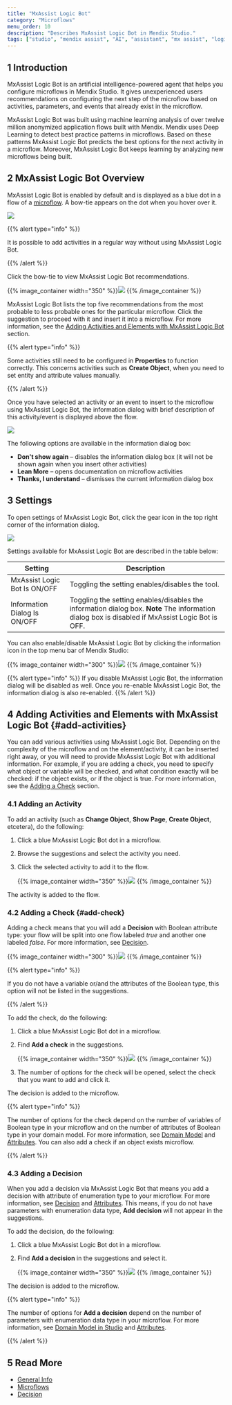 ```yaml
---
title: "MxAssist Logic Bot"
category: "Microflows"
menu_order: 10
description: "Describes MxAssist Logic Bot in Mendix Studio."
tags: ["studio", "mendix assist", "AI", "assistant", "mx assist", "logic bot"]
---
```


## 1 Introduction 

MxAssist Logic Bot is an artificial intelligence-powered agent that helps you configure microflows in Mendix Studio. It gives unexperienced users recommendations on configuring the next step of the microflow based on activities, parameters, and events that already exist in the microflow.

MxAssist Logic Bot was built using machine learning analysis of over twelve million anonymized application flows built with Mendix. Mendix uses Deep Learning to detect best practice patterns in microflows. Based on these patterns MxAssist Logic Bot predicts the best options for the next activity in a microflow. Moreover, MxAssist Logic Bot keeps learning by analyzing new microflows being built.  

## 2 MxAssist Logic Bot Overview

MxAssist Logic Bot is enabled by default and is displayed as a blue dot in a flow of a [microflow](microflows). A bow-tie appears on the dot when you hover over it. 

![](attachments/mx-assist-logic-bot/logic-bot-icon.png)

{{% alert type="info" %}}

It is possible to add activities in a regular way without using MxAssist Logic Bot. 

{{% /alert %}}

Click the bow-tie to view MxAssist Logic Bot recommendations. 

{{% image_container width="350" %}}![](attachments/mx-assist-logic-bot/logic-bot-recommendations.png)
{{% /image_container %}}

MxAssist Logic Bot lists the top five recommendations from the most probable to less probable ones for the particular microflow. Click the suggestion to proceed with it and insert it into a microflow. For more information, see the [Adding Activities and Elements with MxAssist Logic Bot](#add-activities) section.

{{% alert type="info" %}}

Some activities still need to be configured in **Properties** to function correctly. This concerns activities such as **Create Object**, when you need to set entity and attribute values manually.  

{{% /alert %}}

Once you have selected an activity or an event to insert to the microflow using MxAssist Logic Bot, the
information dialog with brief description of this activity/event is displayed above the flow.

![](attachments/mx-assist-logic-bot/info-dialog.png)

The following options are available in the information dialog box:

* **Don't show again** – disables the information dialog box (it will not be shown again when you insert other activities) 
* **Lean More** – opens documentation on microflow activities
* **Thanks, I understand** – dismisses the current information dialog box 

## 3 Settings

To open settings of MxAssist Logic Bot, click the gear icon in the top right corner of the information dialog.

![](attachments/mx-assist-logic-bot/settings.png)

Settings available for MxAssist Logic Bot are described in the table below:

| Setting                      | Description                                                  |
| ---------------------------- | ------------------------------------------------------------ |
| MxAssist Logic Bot Is ON/OFF      | Toggling the setting enables/disables the tool.              |
| Information Dialog Is ON/OFF | Toggling the setting enables/disables the information dialog box. **Note** The information dialog box is disabled if MxAssist Logic Bot is OFF. |

You can also enable/disable MxAssist Logic Bot by clicking the information icon in the top menu bar of Mendix Studio: 

{{% image_container width="300" %}}![](attachments/mx-assist-logic-bot/info-icon-setting.png)
{{% /image_container %}}

{{% alert type="info" %}}
If you disable MxAssist Logic Bot, the information dialog will be disabled as well. Once you re-enable MxAssist Logic Bot, the information dialog is also re-enabled. 
{{% /alert %}}    

## 4 Adding Activities and Elements with MxAssist Logic Bot {#add-activities}

You can add various activities using MxAssist Logic Bot. Depending on the complexity of the microflow and on the element/activity, it can be inserted right away, or you will need to provide MxAssist Logic Bot with additional information. For example, if you are adding a check, you need to specify what object or variable will be checked, and what condition exactly will be checked: if the object exists, or if the object is true. For more information, see the [Adding a Check](#add-check) section.

### 4.1 Adding an Activity

To add an activity (such as **Change Object**, **Show Page**, **Create Object**, etcetera), do the following:

1. Click a blue MxAssist Logic Bot dot in a microflow.

2. Browse the suggestions and select the activity you need.

3.  Click the selected activity to add it to the flow.

    {{% image_container width="350" %}}![](attachments/mx-assist-logic-bot/logic-bot-list.png)
    {{% /image_container %}}

The activity is added to the flow.

### 4.2 Adding a Check {#add-check}

Adding a check means that you will add a **Decision** with Boolean attribute type: your flow will be split into one flow labeled *true* and another one labeled *false*. For more information, see [Decision](microflows-decision).   

{{% image_container width="300" %}}![](attachments/mx-assist-logic-bot/check-added.png)
{{% /image_container %}}

{{% alert type="info" %}}

If you do not have a variable or/and the attributes of the Boolean type, this option will not be
listed in the suggestions.

{{% /alert %}}

To add the check, do the following:

1. Click a blue MxAssist Logic Bot dot in a microflow.

2.  Find **Add a check** in the suggestions.

    {{% image_container width="350" %}}![](attachments/mx-assist-logic-bot/adding-check.png)
    {{% /image_container %}}

3. The number of options for the check will be opened, select the check that you want to add and click it. 

The decision is added to the microflow. 

{{% alert type="info" %}}

The number of options for the check depend on the number of variables of Boolean type in your microflow and on the number of attributes of Boolean type in your domain model. For more information, see [Domain Model](domain-models) and [Attributes](domain-models-attributes). You can also add a check if an object exists microflow.

{{% /alert %}}

### 4.3 Adding a Decision

When you add a decision via MxAssist Logic Bot that means you add a decision with attribute of enumeration type to your microflow. For more information, see [Decision](microflows-decision) and [Attributes](domain-models-attributes). This means, if you do not have parameters with enumeration data type, **Add decision** will not appear in the suggestions.

To add the decision, do the following:

1. Click a blue MxAssist Logic Bot dot in a microflow.

2. Find **Add a decision** in the suggestions and select it.

    {{% image_container width="350" %}}![](attachments/mx-assist-logic-bot/adding-decision.png)
    {{% /image_container %}}

The decision is added to the microflow.

{{% alert type="info" %}}

The number of options for **Add a decision** depend on the number of parameters with enumeration data type in your microflow. For more information, see [Domain Model in Studio](domain-models) and [Attributes](domain-models-attributes).

{{% /alert %}}

## 5 Read More

* [General Info](general)
* [Microflows](microflows)
* [Decision](microflows-decision)
